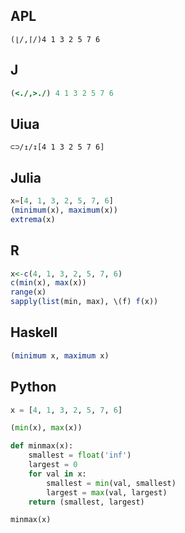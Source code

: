 ## APL

```apl
(⌊/,⌈/)4 1 3 2 5 7 6
```

## J

```j
(<./,>./) 4 1 3 2 5 7 6
```

## Uiua

```uiua
⊂⊃/↥/↧[4 1 3 2 5 7 6]
```

## Julia

```julia
x=[4, 1, 3, 2, 5, 7, 6]
(minimum(x), maximum(x))
extrema(x)
```

## R

```r
x<-c(4, 1, 3, 2, 5, 7, 6)
c(min(x), max(x))
range(x)
sapply(list(min, max), \(f) f(x))
```

## Haskell

```haskell
(minimum x, maximum x)
```

## Python

```python
x = [4, 1, 3, 2, 5, 7, 6]

(min(x), max(x))

def minmax(x):
    smallest = float('inf')
    largest = 0
    for val in x:
        smallest = min(val, smallest)
        largest = max(val, largest)
    return (smallest, largest)

minmax(x)
```

